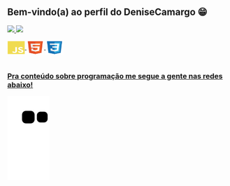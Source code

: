 ## Bem-vindo(a) ao perfil do DeniseCamargo 😁

 <div>
   <a href="https://github.com/DeniseCamargo">
   <img height="180em" src="https://github-readme-stats.vercel.app/api?username=DeniseCamargo&show_icons=true&theme=tokyonight&include_all_commits=true&count_private=true"/>
   <img height="180em" src="https://github-readme-stats.vercel.app/api/top-langs/?username=DeniseCamargo&layout=compact&langs_count=6&theme=tokyonight"/>

</div>
<div style="display: inline_block"><br>
  <img align="center" alt="Js" height="30" width="40" src="https://raw.githubusercontent.com/devicons/devicon/master/icons/javascript/javascript-plain.svg">
  <img align="center" alt="HTML" height="30" width="40" src="https://raw.githubusercontent.com/devicons/devicon/master/icons/html5/html5-original.svg">
  <img align="center" alt="CSS" height="30" width="40" src="https://raw.githubusercontent.com/devicons/devicon/master/icons/css3/css3-original.svg">
</div>
 
 <br>
 
  ### Pra conteúdo sobre programação me segue a gente nas redes abaixo!
 
<div> 
  
 
  ![Snake animation](https://github.com/DeniseCamargo/DeniseCamargo/blob/output/github-contribution-grid-snake.svg)

</div>
